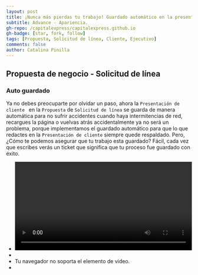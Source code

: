 ```yaml
---
layout: post
title: ¡Nunca más pierdas tu trabajo! Guardado automático en la presentación de cliente
subtitle: Advance - Apariencia.
gh-repo: /capitalexpress/capitalexpress.github.io
gh-badge: [star, fork, follow]
tags: [Propuesta, Solicitud de línea, Cliente, Ejecutivo]
comments: false
author: Catalina Pinilla
---
```


## Propuesta de negocio - Solicitud de línea

### Auto guardado

Ya no debes preocuparte por olvidar un paso, ahora la `Presentación de cliente ` en la `Propuesta` de `Solicitud de línea` se guarda de manera automática para no sufrir accidentes cuando haya intermitencias de red, recargues la página o vuelvas atrás accidentalmente ya no será un problema, porque implementamos el guardado automático para que lo que redactes en la `Presentación de cliente` siempre quede respaldado.
Pero, ¿Cómo te podemos asegurar que tu trabajo esta guardado?
Fácil, cada vez que escribes verás un ticket que significa que tu proceso fue guardado con éxito.

- <video width="100%" controls>
- <source src="https://cdn.capitalexpress.cl/video/2025-04-24-presentacion_cliente.mp4" type="video/mp4">
- Tu navegador no soporta el elemento de video.
- </video>
